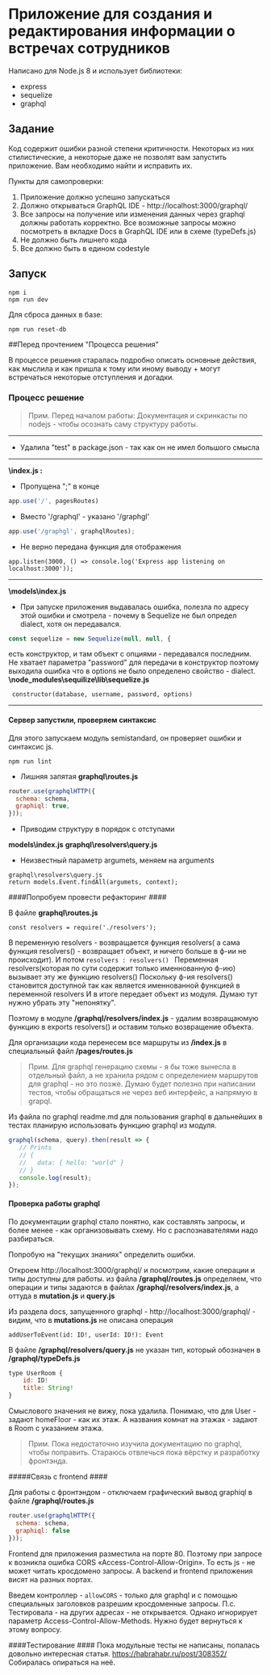 # Приложение для создания и редактирования информации о встречах сотрудников

Написано для Node.js 8 и использует библиотеки:
* express
* sequelize
* graphql

## Задание
Код содержит ошибки разной степени критичности. Некоторых из них стилистические, а некоторые даже не позволят вам запустить приложение. Вам необходимо найти и исправить их.

Пункты для самопроверки:
1. Приложение должно успешно запускаться
2. Должно открываться GraphQL IDE - http://localhost:3000/graphql/
3. Все запросы на получение или изменения данных через graphql должны работать корректно. Все возможные запросы можно посмотреть в вкладке Docs в GraphQL IDE или в схеме (typeDefs.js)
4. Не должно быть лишнего кода
5. Все должно быть в едином codestyle

## Запуск
```
npm i
npm run dev
```

Для сброса данных в базе:
```
npm run reset-db
```

##Перед прочтением "Процесса решения" 

В процессе решения старалась подробно описать основные действия, 
как мыслила и как пришла к тому или иному выводу + могут встречаться некоторые отступления и догадки. 


### Процесс решение

> Прим. Перед началом работы:  Документация и скринкасты по nodejs - чтобы осознать саму структуру работы. 

***
- Удалила "test" в package.json - так как он не имел большого смысла
***
**\index.js :** 
- Пропущена ";" в конце
```js
app.use('/', pagesRoutes)
```

- Вместо '/graphql' - указано '/graphgl'
```js
app.use('/graphgl', graphqlRoutes); 
```

- Не верно передана функция для отображения
```
app.listen(3000, () => console.log('Express app listening on localhost:3000')); 
```

***
**\models\index.js** 

- При запуске приложения выдавалась ошибка, полезла по адресу этой ошибки и смотрела -
почему в Sequelize не был определ dialect, хотя он передавался.
```js
const sequelize = new Sequelize(null, null, {
```

есть конструктор, и там объект с опциями - передавался последним.
Не хватает параметра "password" для передачи в конструктор
поэтому выходила ошибка что в options не было определено свойство - dialect.
**\node_modules\sequilize\lib\sequelize.js**
```
 constructor(database, username, password, options)
```
***

#### Сервер запустили, проверяем синтаксис #####

Для этого запускаем модуль semistandard, он проверяет ошибки и синтаксис js.

```
npm run lint
```

- Лишняя запятая 
**graphql\routes.js**
```js
router.use(graphqlHTTP({
  schema: schema,
  graphiql: true, 
}));
```

- Приводим структуру в порядок с отступами

**models\index.js** 
**graphql\resolvers\query.js** 

- Неизвестный параметр argumets, меняем на arguments
```
graphql\resolvers\query.js
return models.Event.findAll(argumets, context);
```

####Попробуем провести рефакторинг ####

В файле **graphql\routes.js**
```
const resolvers = require('./resolvers');
```
В переменную resolvers - возвращается функция resolvers( а сама функция resolvers() - возвращает объект, 
и ничего больше в ф-ии не происходит). И потом 
`resolvers : resolvers() `
Переменная resolvers(которая по сути содержит только именнованную ф-ию) вызывает эту же функцию resolvers()
Поскольку ф-ия resolvers() становится доступной так как является именнованной функцией в переменной resolvers
И в итоге передает объект из модуля. 
Думаю тут нужно убрать эту "непонятку". 

Поэтому в модуле **/graphql/resolvers/index.js** - удалим возвращаюмую функцию в exports resolvers() 
и оставим только возвращение объекта. 

Для организации кода перенесем все маршруты из **/index.js**
в специальный файл **/pages/routes.js**

>Прим. Для graphql генерацию схемы - я бы тоже вынесла в отдельный файл, а не хранила рядом с определением маршрутов для graphql - но это позже. 
Думаю будет полезно при написании тестов, чтобы обращаться не через веб интерфейс, а напрямую в grapql.

Из файла по graphql readme.md для пользования graphql в дальнейших в тестах планирую использовать функцию
graphql из модуля. 
```js
graphql(schema, query).then(result => {
   // Prints
   // {
   //   data: { hello: "world" }
   // }
   console.log(result);
});
``` 

#### Проверка работы graphql

По документации graphql стало понятно, как составлять запросы, и более менее - как организовывать схему. 
Но с распознавателями надо разбираться. 

Попробую на "текущих знаниях" определить ошибки. 

Откроем http://localhost:3000/graphql/ и посмотрим, какие операции и типы доступны для работы. 
из файла **/graphql/routes.js** определяем, что операции и типы задаются в файлах **/graphql/resolvers/index.js**, 
а оттуда в **mutation.js** и **query.js** 

Из раздела docs, запущенного graphql -  http://localhost:3000/graphql/ - видим, что в **mutations.js** не описана операция 
```
addUserToEvent(id: ID!, userId: ID!): Event 
```

В файле **/graphql/resolvers/query.js** не указан тип, который обозначен в **/graphql/typeDefs.js**
```js
type UserRoom {
    id: ID!
    title: String!
}
```
Смыслового значения не вижу, пока удалила. Понимаю, что для User - задают homeFloor - как их этаж. 
А названия комнат на этажах - задают в Room c указанием этажа.   

>Прим. Пока недостаточно изучила документацию по graphql, чтобы поправить.
Стараюсь отвлечься пока вёрстку и разработку фронтэнда. 

#####Связь с frontend ####

Для работы с фронтэндом - отключаем графический вывод graphiql в файле **/graphql/routes.js** 

```js
router.use(graphqlHTTP({
  schema: schema,
  graphiql: false
}));
```

Frontend для приложения разместила на порте 80. Поэтому при запросе к 
возникла ошибка CORS «Access-Control-Allow-Origin». 
То есть js - не может читать кросдомено запросы. A backend и frontend 
приложения висят на разных портах. 

Введем контроллер - `allowCORS` - только для graphql и 
с помощью специальных заголовков разрешим кросдоменные запросы. 
П.с. Тестировала - на других адресах - не открывается. Однако игнорирует параметр 
Access-Control-Allow-Methods. Нужно будет вернуться к этому вопросу. 

####Тестирование ####
 Пока модульные тесты не написаны, попалась довольно интересная статья. 
 https://habrahabr.ru/post/308352/
 Собиралась опираться на неё. 